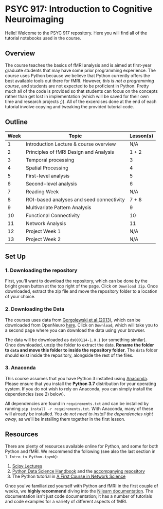 # PSYC 917: Introduction to Cognitive Neuroimaging

Hello! Welcome to the PSYC 917 repository. Here you will find all of the tutorial notebooks used in the course. 

## Overview

The course teaches the basics of fMRI analysis and is aimed at first-year graduate students that may have some prior programming experience. The course uses Python because we believe that Python currently offers the best available tools out there for fMRI. However, _this is not a programming course_, and students are not expected to be proficient in Python. Pretty much all of the code is provided so that students can focus on the concepts rather than get lost in implementation (which will be saved for their own time and research projects ;)). All of the excercises done at the end of each tutorial involve copying and tweaking the provided tutorial code.

## Outline

| Week | Topic                                    | Lesson(s) |
|------|------------------------------------------|-----------|
| 1    | Introduction Lecture & course overview   | N/A       |
| 2    | Principles of fMRI Design and Analysis   | 1 + 2     |
| 3    | Temporal processing                      | 3         |
| 4    | Spatial Processing                       | 4         |
| 5    | First-level analysis                     | 5         |
| 6    | Second-level analysis                    | 6         |
| 7    | Reading Week                             | N/A       |
| 8    | ROI-based analyses and seed connectivity | 7 + 8     |
| 9    | Multivariate Pattern Analysis            | 9         |
| 10   | Functional Connectivity                  | 10        |
| 11   | Network Analysis                         | 11        |
| 12   | Project Week 1                           | N/A       |
| 13   | Project Week 2                           | N/A       |

## Set Up

### 1. Downloading the repository 

First, you'll want to download the repository, which can be done by the bright green button at the top right of the page. Click on `Download Zip`. Once downloaded, extract the zip file and move the repository folder to a location of your choice. 

### 2. Downloading the Data

The courses uses data from [Gorgolewski et al (2013)](https://www.ncbi.nlm.nih.gov/pmc/articles/PMC3641991/), which can be downloaded from OpenNeuro [here](https://openneuro.org/datasets/ds000114/versions/1.0.1). Click on `Download`, which will take you to a second page where you can download the data using your browser. 

The data will be downloaded as `ds000114-1.0.1` (or something similar). Once downloaded, unzip the folder to extract the data. **Rename the folder to `data` and move this folder to inside the repository folder**. The `data` folder should exist inside the repository, alongside the rest of the files.

### 3. Anaconda

This course assumes that you have Python 3 installed using [Anaconda](https://www.anaconda.com/). Please ensure that you install the **Python 3.7** distribution for your operating system. If you do not wish to rely on Anaconda, you can simply install the dependencies (see 2) below).

All dependencies are found in `requirements.txt` and can be installed by running `pip install -r requirements.txt`. With Anaconda, many of these will already be installed. You _do not need to install the dependencies right away_, as we'll be installing them together in the first lesson. 

## Resources

There are plenty of resources available online for Python, and some for both Python and fMRI. We recommend the following (see also the last section in `1_Intro_to_Python.ipynb`):

1. [Scipy Lectures](https://scipy-lectures.org/)
2. [Python Data Science Handbook](https://jakevdp.github.io/PythonDataScienceHandbook/) and the [accompanying repository](https://github.com/jakevdp/PythonDataScienceHandbook)
3. The Python tutorial in [A First Course in Network Science](https://github.com/CambridgeUniversityPress/FirstCourseNetworkScience/blob/master/tutorials/Appendix%20-%20Python%20Tutorial.ipynb)

Once you've familiarized yourself with Python and fMRI in the first couple of weeks, we **highly recommend** diving into the [Nilearn documentation](https://nilearn.github.io/index.html). The documentation isn't just code documentation; it has a number of tutorials and code examples for a variety of different aspects of fMRI.


